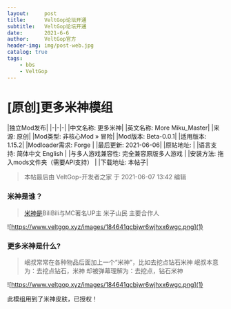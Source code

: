 ```yaml
---
layout:     post
title:      VeltGop论坛开通
subtitle:   VeltGop论坛开通
date:       2021-6-6
author:     VeltGop官方
header-img: img/post-web.jpg
catalog: true
tags:
    - bbs
    - VeltGop
---
```


# [原创]更多米神模组

|独立Mod发布|
|-|-|-|
|中文名称:	更多米神|
|英文名称:	More Miku_Master|
|来源:	原创|
|Mod类型:	非核心Mod » 冒险|
|Mod版本:	Beta-0.0.1|
|适用版本:	1.15.2|
|Modloader需求:	Forge |
|最后更新:	2021-06-06|
|原帖地址:	|
|语言支持:	简体中文 English |
|与多人游戏兼容性:	完全兼容原版多人游戏 |
|安装方法:	拖入mods文件夹（需要API支持） |
|下载地址:	本帖子|

> 本帖最后由 VeltGop-开发者之家 于 2021-06-07 13:42 编辑



### 米神是谁？


> [米神是](https://space.bilibili.com/1993302)BiliBili与MC著名UP主 米子山民 主要合作人


![https://www.veltgop.xyz/images/184641qcbjwr6wjhxx6wgc.png](1)
### 更多米神是什么?

> 岷叔常常在各种物品后面加上一个“米神”，比如去挖点钻石米神
岷叔本意为：去挖点钻石，米神
却被弹幕理解为：去挖点，钻石米神

![https://www.veltgop.xyz/images/184641qcbjwr6wjhxx6wgc.png](1)

此模组用到了米神皮肤，已授权！
